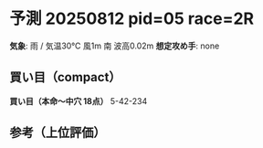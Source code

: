 # 予測 20250812 pid=05 race=2R
**気象**: 雨 / 気温30℃ 風1m 南 波高0.02m
**想定攻め手**: none

## 買い目（compact）
**買い目（本命〜中穴 18点）**
5-42-234

## 参考（上位評価）